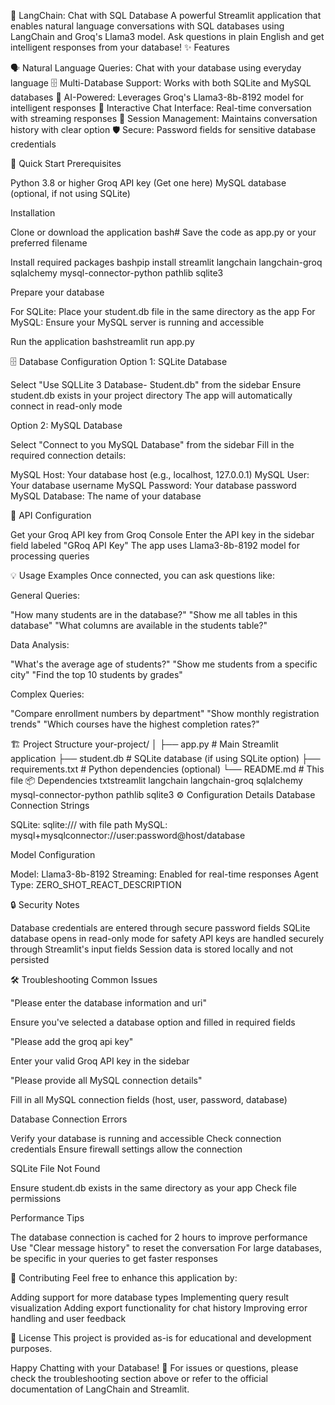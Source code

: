 🦜 LangChain: Chat with SQL Database
A powerful Streamlit application that enables natural language conversations with SQL databases using LangChain and Groq's Llama3 model. Ask questions in plain English and get intelligent responses from your database!
✨ Features

🗣️ Natural Language Queries: Chat with your database using everyday language
🗄️ Multi-Database Support: Works with both SQLite and MySQL databases
🤖 AI-Powered: Leverages Groq's Llama3-8b-8192 model for intelligent responses
💬 Interactive Chat Interface: Real-time conversation with streaming responses
🔄 Session Management: Maintains conversation history with clear option
🛡️ Secure: Password fields for sensitive database credentials

🚀 Quick Start
Prerequisites

Python 3.8 or higher
Groq API key (Get one here)
MySQL database (optional, if not using SQLite)

Installation

Clone or download the application
bash# Save the code as app.py or your preferred filename

Install required packages
bashpip install streamlit langchain langchain-groq sqlalchemy mysql-connector-python pathlib sqlite3

Prepare your database

For SQLite: Place your student.db file in the same directory as the app
For MySQL: Ensure your MySQL server is running and accessible


Run the application
bashstreamlit run app.py


🗄️ Database Configuration
Option 1: SQLite Database

Select "Use SQLLite 3 Database- Student.db" from the sidebar
Ensure student.db exists in your project directory
The app will automatically connect in read-only mode

Option 2: MySQL Database

Select "Connect to you MySQL Database" from the sidebar
Fill in the required connection details:

MySQL Host: Your database host (e.g., localhost, 127.0.0.1)
MySQL User: Your database username
MySQL Password: Your database password
MySQL Database: The name of your database



🔑 API Configuration

Get your Groq API key from Groq Console
Enter the API key in the sidebar field labeled "GRoq API Key"
The app uses Llama3-8b-8192 model for processing queries

💡 Usage Examples
Once connected, you can ask questions like:

General Queries:

"How many students are in the database?"
"Show me all tables in this database"
"What columns are available in the students table?"


Data Analysis:

"What's the average age of students?"
"Show me students from a specific city"
"Find the top 10 students by grades"


Complex Queries:

"Compare enrollment numbers by department"
"Show monthly registration trends"
"Which courses have the highest completion rates?"



🏗️ Project Structure
your-project/
│
├── app.py              # Main Streamlit application
├── student.db          # SQLite database (if using SQLite option)
├── requirements.txt    # Python dependencies (optional)
└── README.md          # This file
📦 Dependencies
txtstreamlit
langchain
langchain-groq
sqlalchemy
mysql-connector-python
pathlib
sqlite3
⚙️ Configuration Details
Database Connection Strings

SQLite: sqlite:/// with file path
MySQL: mysql+mysqlconnector://user:password@host/database

Model Configuration

Model: Llama3-8b-8192
Streaming: Enabled for real-time responses
Agent Type: ZERO_SHOT_REACT_DESCRIPTION

🔒 Security Notes

Database credentials are entered through secure password fields
SQLite database opens in read-only mode for safety
API keys are handled securely through Streamlit's input fields
Session data is stored locally and not persisted

🛠️ Troubleshooting
Common Issues

"Please enter the database information and uri"

Ensure you've selected a database option and filled in required fields


"Please add the groq api key"

Enter your valid Groq API key in the sidebar


"Please provide all MySQL connection details"

Fill in all MySQL connection fields (host, user, password, database)


Database Connection Errors

Verify your database is running and accessible
Check connection credentials
Ensure firewall settings allow the connection


SQLite File Not Found

Ensure student.db exists in the same directory as your app
Check file permissions



Performance Tips

The database connection is cached for 2 hours to improve performance
Use "Clear message history" to reset the conversation
For large databases, be specific in your queries to get faster responses

🤝 Contributing
Feel free to enhance this application by:

Adding support for more database types
Implementing query result visualization
Adding export functionality for chat history
Improving error handling and user feedback

📄 License
This project is provided as-is for educational and development purposes.

Happy Chatting with your Database! 🎉
For issues or questions, please check the troubleshooting section above or refer to the official documentation of LangChain and Streamlit.

